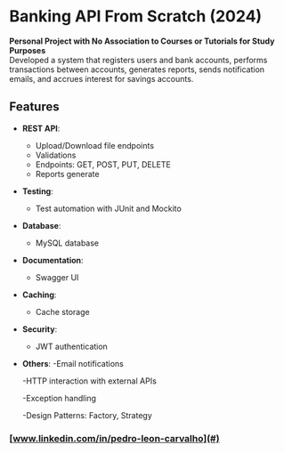 # Banking API From Scratch (2024)

**Personal Project with No Association to Courses or Tutorials for Study Purposes**  
Developed a system that registers users and bank accounts, performs transactions between accounts, generates reports, sends notification emails, and accrues interest for savings accounts.

## Features

- **REST API**:
  - Upload/Download file endpoints
  - Validations
  - Endpoints: GET, POST, PUT, DELETE
  - Reports generate

- **Testing**:
  - Test automation with JUnit and Mockito

- **Database**:
  - MySQL database

- **Documentation**:
  - Swagger UI

- **Caching**:
  - Cache storage

- **Security**:
  - JWT authentication

- **Others**:
  -Email notifications
  
  -HTTP interaction with external APIs
  
  -Exception handling
  
  -Design Patterns: Factory, Strategy
  
### [www.linkedin.com/in/pedro-leon-carvalho](#)

